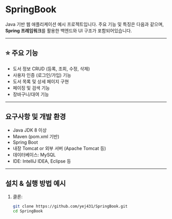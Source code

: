 # SpringBook

Java 기반 웹 애플리케이션 예시 프로젝트입니다.
주요 기능 및 특징은 다음과 같으며, **Spring 프레임워크**를 활용한 백엔드와 UI 구조가 포함되어있습니다.

---

## ⭐ 주요 기능 
- 도서 정보 CRUD (등록, 조회, 수정, 삭제)
- 사용자 인증 (로그인/가입) 기능
- 도서 목록 및 상세 페이지 구현
- 페이징 및 검색 기능
- 장바구니/대여 기능

---

##  요구사항 및 개발 환경
- Java JDK 8 이상
- Maven (pom.xml 기반)
- Spring Boot 
- 내장 Tomcat or 외부 서버 (Apache Tomcat 등)
- 데이터베이스: MySQL
- IDE: IntelliJ IDEA, Eclipse 등

---

##  설치 & 실행 방법 예시
1. 클론:
   ```bash
   git clone https://github.com/yej431/SpringBook.git
   cd SpringBook
